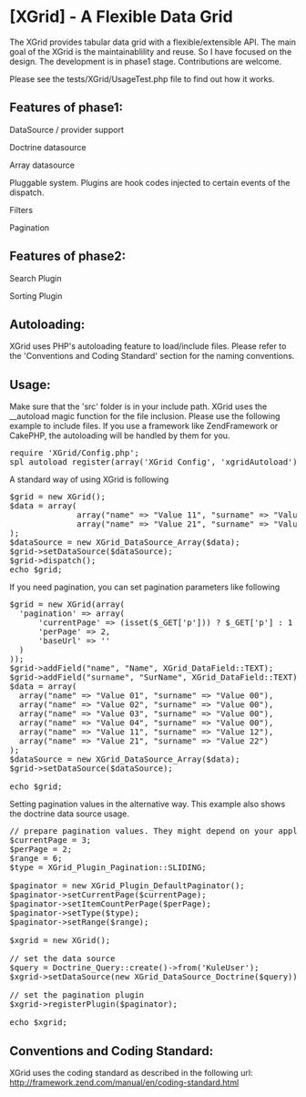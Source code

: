 [XGrid] - A Flexible Data Grid 
==================================================

The XGrid provides tabular data grid with a flexible/extensible API. 
The main goal of the XGrid is the maintainablility and reuse. So I have focused on the design. 
The development is in phase1 stage. Contributions are welcome. 

Please see the tests/XGrid/UsageTest.php file to find out how it works.

Features of phase1:
-------------------

DataSource / provider support

Doctrine datasource

Array datasource

Pluggable system. Plugins are hook codes injected to certain events of the dispatch.

Filters

Pagination

Features of phase2:
-------------------

Search Plugin

Sorting Plugin

Autoloading:
------------

XGrid uses PHP's autoloading feature to load/include files. Please refer to the 'Conventions and Coding Standard' section for the naming conventions.

Usage:
------

Make sure that the 'src' folder is in your include path. XGrid uses the __autoload magic function for the file inclusion. Please use the following example to include files. If you use a framework like ZendFramework or CakePHP, the autoloading will be handled by them for you.

<pre>
require 'XGrid/Config.php';
spl_autoload_register(array('XGrid_Config', 'xgridAutoload'));
</pre>

A standard way of using XGrid is following

<pre>
$grid = new XGrid();
$data = array(
              array("name" => "Value 11", "surname" => "Value 12"),
              array("name" => "Value 21", "surname" => "Value 22")
);
$dataSource = new XGrid_DataSource_Array($data);
$grid->setDataSource($dataSource);
$grid->dispatch();
echo $grid;
</pre>

If you need pagination, you can set pagination parameters like following

<pre>
$grid = new XGrid(array(
  'pagination' => array(
      'currentPage' => (isset($_GET['p'])) ? $_GET['p'] : 1 ,
      'perPage' => 2,
      'baseUrl' => ''
  )
));
$grid->addField("name", "Name", XGrid_DataField::TEXT);
$grid->addField("surname", "SurName", XGrid_DataField::TEXT);
$data = array(
  array("name" => "Value 01", "surname" => "Value 00"),
  array("name" => "Value 02", "surname" => "Value 00"),
  array("name" => "Value 03", "surname" => "Value 00"),
  array("name" => "Value 04", "surname" => "Value 00"),
  array("name" => "Value 11", "surname" => "Value 12"),
  array("name" => "Value 21", "surname" => "Value 22")
);
$dataSource = new XGrid_DataSource_Array($data);
$grid->setDataSource($dataSource);

echo $grid;
</pre>

Setting pagination values in the alternative way. This example also shows the doctrine data source usage.

<pre>
// prepare pagination values. They might depend on your application.
$currentPage = 3;
$perPage = 2;
$range = 6;
$type = XGrid_Plugin_Pagination::SLIDING;

$paginator = new XGrid_Plugin_DefaultPaginator();
$paginator->setCurrentPage($currentPage);
$paginator->setItemCountPerPage($perPage);
$paginator->setType($type);
$paginator->setRange($range);

$xgrid = new XGrid();

// set the data source
$query = Doctrine_Query::create()->from('KuleUser');
$xgrid->setDataSource(new XGrid_DataSource_Doctrine($query));

// set the pagination plugin
$xgrid->registerPlugin($paginator);

echo $xgrid;
</pre>

Conventions and Coding Standard:
--------------------------------

XGrid uses the coding standard as described in the following url: http://framework.zend.com/manual/en/coding-standard.html